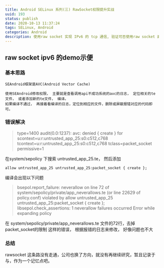 ```yaml
---
title: Android SELinux 系列(三) RawSocket权限提升实战
uuid: 193
status: publish
date: 2020-10-13 11:37:24
tags: SELinux, Android
categories: Android
description: 使用raw socket 实现 IPv6 的 tcp 通信, 验证可否使用raw socket 直接使用 volte 的ipv6呢？ 
---
```


## raw socket ipv6 的demo示便

### 基本思路
	
	SEAndroid框架是AVC(Android Vector Cache)

	使用SEAndroid修改权限， 主要就是查看调用api不成功系统的avc的日志， 定位相关的te文件， 或者添加新的te文件， 编译。
	如果编译不通过， 再接着看编译的日志，定位到相应的文件，删除或屏蔽报错对应的代码即可。

### 错误解决

> type=1400 audit(0.0:1237): avc: denied { create } for scontext=u:r:untrusted_app_25:s0:c512,c768 tcontext=u:r:untrusted_app_25:s0:c512,c768 tclass=packet_socket permissive=1

在system/sepolicy 下搜索 untrusted_app_25.te， 然后添加
```te
allow untrusted_app_25 untrusted_app_25:packet_socket { create };
```

编译会出现以下问题

> bsepol.report_failure: neverallow on line 72 of system/sepolicy/private/app_neverallows.te (or line 22629 of policy.conf) violated by allow untrusted_app_25 untrusted_app_25:packet_socket { create };
libsepol.check_assertions: 1 neverallow failures occurred
Error while expanding policy

在 system/sepolicy/private/app_neverallows.te 文件的72行，去掉packet_socket的限制
这样的错误， 根据报错的日志来修改， 好像问题也不大


### 总结

rawsocket 这条路没有走通，公司也换了方向，就没有再继续研究，暂且记录于与，作为一个记忆点吧。
